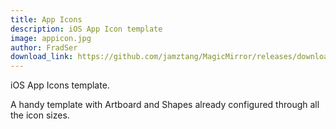 ```yaml
---
title: App Icons
description: iOS App Icon template
image: appicon.jpg
author: FradSer
download_link: https://github.com/jamztang/MagicMirror/releases/download/templates/app-icon-by-fradser.sketch
---
```


iOS App Icons template.

A handy template with Artboard and Shapes already configured through all the icon sizes.